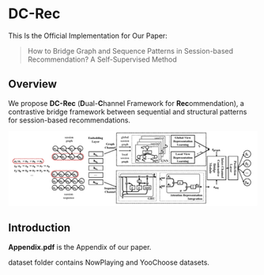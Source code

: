 # DC-Rec

This Is the Official Implementation for Our Paper:
> How to Bridge Graph and Sequence Patterns in Session-based Recommendation? A Self-Supervised Method

## Overview

We propose **DC-Rec** (**D**ual-**C**hannel Framework for **Rec**ommendation), a contrastive bridge framework between sequential and structural patterns for session-based recommendations.

![Architecture of DC-Rec](./architecture.png)

## Introduction

**Appendix.pdf** is the Appendix of our paper.

dataset folder contains NowPlaying and YooChoose datasets.